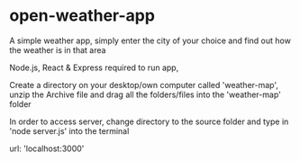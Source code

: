 # open-weather-app
A simple weather app, simply enter the city of your choice and find out how the weather is in that area

Node.js, React & Express required to run app,

Create a directory on your desktop/own computer called 'weather-map', unzip the Archive file and drag all the folders/files into the 'weather-map' folder

In order to access server, change directory to the source folder and type in 'node server.js' into the terminal

url: 'localhost:3000'
